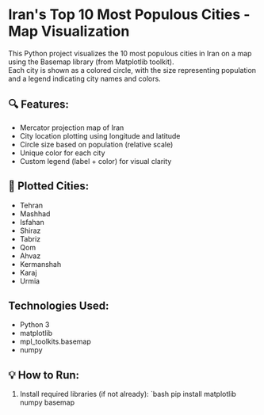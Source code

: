 # Iran's Top 10 Most Populous Cities - Map Visualization 

This Python project visualizes the 10 most populous cities in Iran on a map using the Basemap library (from Matplotlib toolkit).  
Each city is shown as a colored circle, with the size representing population and a legend indicating city names and colors.

## 🔍 Features:
- Mercator projection map of Iran
- City location plotting using longitude and latitude
- Circle size based on population (relative scale)
- Unique color for each city
- Custom legend (label + color) for visual clarity

## 📍 Plotted Cities:
- Tehran  
- Mashhad  
- Isfahan  
- Shiraz  
- Tabriz  
- Qom  
- Ahvaz  
- Kermanshah  
- Karaj  
- Urmia  

## Technologies Used:
- Python 3  
- matplotlib  
- mpl_toolkits.basemap  
- numpy

## 💡 How to Run:
1. Install required libraries (if not already):
   `bash
   pip install matplotlib numpy basemap
